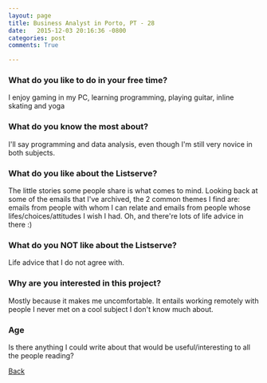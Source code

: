 ```yaml
---
layout: page
title: Business Analyst in Porto, PT - 28
date:   2015-12-03 20:16:36 -0800
categories: post
comments: True

---
```


### What do you like to do in your free time?
<p>I enjoy gaming in my PC, learning programming, playing guitar, inline skating and yoga</p>

### What do you know the most about?
<p>I'll say programming and data analysis, even though I'm still very novice in both subjects.</p>

### What do you like about the Listserve?
<p>The little stories some people share is what comes to mind. Looking back at some of the emails that I've archived, the 2 common themes I find are: emails from people with whom I can relate and emails from people whose lifes/choices/attitudes I wish I had.
Oh, and there're lots of life advice in there :)</p>

### What do you NOT like about the Listserve?
<p>Life advice that I do not agree with.</p>

### Why are you interested in this project?
<p>Mostly because it makes me uncomfortable. It entails working remotely with people I never met on a cool subject I don't know much about.</p>

### Age
<p>Is there anything I could write about that would be useful/interesting to all the people reading?</p>

[Back][1]

[1]: /home/responders/all